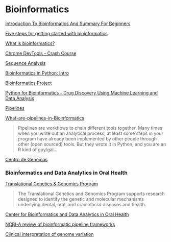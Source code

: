 # Bioinformatics
[]()
[]()
[]()
[]()
[]()
[Introduction To Bioinformatics And Summary For Beginners
](https://www.youtube.com/watch?v=28lMfTQTFas)

[Five steps for getting started with bioinformatics](https://www.youtube.com/watch?v=52Q0MYWbHCs)

[What is bioinformatics?](https://www.youtube.com/watch?v=MuZAsIJ7gSQ)

[Chrome DevTools - Crash Course
](https://www.youtube.com/watch?v=gTVpBbFWry8)

[Sequence Analysis](https://www.youtube.com/playlist?list=PLC1MmyFRfbyh2Slycj56A3-7GROrkBqMR)

[Bioinformatics in Python: Intro](https://www.youtube.com/watch?v=3joOQ3A3KBQ)

[Bioinformatics Project](https://www.youtube.com/watch?v=plVLRashaA8&list=PLtqF5YXg7GLlQJUv9XJ3RWdd5VYGwBHrP)

[Python for Bioinformatics - Drug Discovery Using Machine Learning and Data Analysis](https://www.youtube.com/watch?v=jBlTQjcKuaY)


[Pipelines](https://www.medschool.lsuhsc.edu/bioinformatics/pipelines.aspx)

[What-are-pipelines-in-Bioinformatics](https://www.quora.com/What-are-pipelines-in-Bioinformatics)
>Pipelines are workflows to chain different tools together. Many times when you write out an analytical process, at least some steps in your program have already been implemented by other people through other (open sourced) tools. But they wrote it in Python, and you are an R kind of guy/gal…

[Centro de Genomas](https://www.centrodegenomas.com/)


### Bioinformatics and Data Analytics in Oral Health

[Translational Genetics & Genomics Program](https://www.nidcr.nih.gov/grants-funding/grant-programs/translational-genetics-genomics-program/more)
>The Translational Genetics and Genomics Program supports research designed to identify the genetic and molecular mechanisms underlying dental, oral, and craniofacial diseases and health.

[Center for Bioinformatics and Data Analytics in Oral Health](https://www.dental.columbia.edu/research-labs/center-bioinformatics-and-data-analytics-oral-health)

[NCBI-A review of bioinformatic pipeline frameworks](https://www.ncbi.nlm.nih.gov/pmc/articles/PMC5429012/)




[Clinical interpretation of genome variation](https://www.biomedcentral.com/collections/clinicalgenome?)
